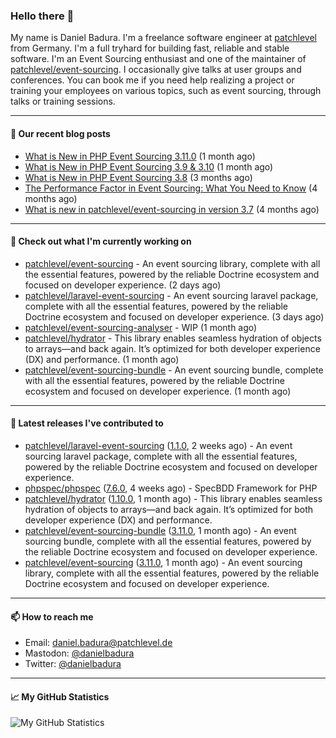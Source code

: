 ### Hello there 👋

My name is Daniel Badura. I'm a freelance software engineer at [patchlevel](https://patchlevel.de) from Germany. I'm a full tryhard for building fast, reliable and stable software.
I'm an Event Sourcing enthusiast and one of the maintainer of [patchlevel/event-sourcing](https://github.com/patchlevel/event-sourcing). I occasionally give talks at user groups and conferences.
You can book me if you need help realizing a project or training your employees on various topics, such as event sourcing, through talks or training sessions.

---

#### 📝 Our recent blog posts


- [What is New in PHP Event Sourcing 3.11.0](https://patchlevel.de/blog/what-is-new-in-php-event-sourcing-3-11) (1 month ago)
- [What is New in PHP Event Sourcing 3.9 &amp; 3.10](https://patchlevel.de/blog/what-is-new-in-php-event-sourcing-3-9-and-3-10) (1 month ago)
- [What is New in PHP Event Sourcing 3.8](https://patchlevel.de/blog/what-is-new-in-php-event-sourcing-3-8) (3 months ago)
- [The Performance Factor in Event Sourcing: What You Need to Know](https://patchlevel.de/blog/the-performance-factor-in-event-sourcing) (4 months ago)
- [What is new in patchlevel/event-sourcing in version 3.7](https://patchlevel.de/blog/what-is-new-in-php-event-sourcing-3-7) (4 months ago)

---

#### 👷 Check out what I'm currently working on

- [patchlevel/event-sourcing](https://github.com/patchlevel/event-sourcing) - An event sourcing library, complete with all the essential features,  powered by the reliable Doctrine ecosystem and focused on developer experience. (2 days ago)
- [patchlevel/laravel-event-sourcing](https://github.com/patchlevel/laravel-event-sourcing) - An event sourcing laravel package, complete with all the essential features, powered by the reliable Doctrine ecosystem and focused on developer experience. (3 days ago)
- [patchlevel/event-sourcing-analyser](https://github.com/patchlevel/event-sourcing-analyser) - WIP (1 month ago)
- [patchlevel/hydrator](https://github.com/patchlevel/hydrator) - This library enables seamless hydration of objects to arrays—and back again. It’s optimized for both developer experience (DX) and performance. (1 month ago)
- [patchlevel/event-sourcing-bundle](https://github.com/patchlevel/event-sourcing-bundle) - An event sourcing bundle, complete with all the essential features, powered by the reliable Doctrine ecosystem and focused on developer experience. (1 month ago)

---

#### 🔭 Latest releases I've contributed to

- [patchlevel/laravel-event-sourcing](https://github.com/patchlevel/laravel-event-sourcing) ([1.1.0](https://github.com/patchlevel/laravel-event-sourcing/releases/tag/1.1.0), 2 weeks ago) - An event sourcing laravel package, complete with all the essential features, powered by the reliable Doctrine ecosystem and focused on developer experience.
- [phpspec/phpspec](https://github.com/phpspec/phpspec) ([7.6.0](https://github.com/phpspec/phpspec/releases/tag/7.6.0), 4 weeks ago) - SpecBDD Framework for PHP
- [patchlevel/hydrator](https://github.com/patchlevel/hydrator) ([1.10.0](https://github.com/patchlevel/hydrator/releases/tag/1.10.0), 1 month ago) - This library enables seamless hydration of objects to arrays—and back again. It’s optimized for both developer experience (DX) and performance.
- [patchlevel/event-sourcing-bundle](https://github.com/patchlevel/event-sourcing-bundle) ([3.11.0](https://github.com/patchlevel/event-sourcing-bundle/releases/tag/3.11.0), 1 month ago) - An event sourcing bundle, complete with all the essential features, powered by the reliable Doctrine ecosystem and focused on developer experience.
- [patchlevel/event-sourcing](https://github.com/patchlevel/event-sourcing) ([3.11.0](https://github.com/patchlevel/event-sourcing/releases/tag/3.11.0), 1 month ago) - An event sourcing library, complete with all the essential features,  powered by the reliable Doctrine ecosystem and focused on developer experience.

---

#### 📫 How to reach me

- Email: [daniel.badura@patchlevel.de](mailto:daniel.badura@patchlevel.de)
- Mastodon: <a rel="me" href="https://phpc.social/@danielbadura">@danielbadura</a>
- Twitter: [@danielbadura](https://twitter.com/danielbadura)

---

#### 📈 My GitHub Statistics

![My GitHub Statistics](https://github-readme-stats.vercel.app/api?username=DanielBadura&show_icons=true&count_private=true&hide_title=true)
